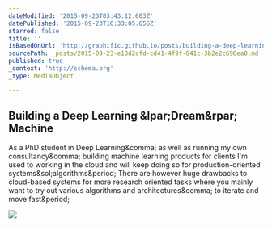 ```yaml
---
dateModified: '2015-09-23T03:43:12.603Z'
datePublished: '2015-09-23T16:33:05.656Z'
starred: false
title: ''
isBasedOnUrl: 'http://graphific.github.io/posts/building-a-deep-learning-dream-machine/'
sourcePath: _posts/2015-09-23-e18d2cfd-cd41-4f9f-841c-3b2e2c698ea0.md
published: true
_context: 'http://schema.org'
_type: MediaObject

---
```

<article style=""><h1>Building a Deep Learning &amp;lpar;Dream&amp;rpar; Machine</h1><p>As a PhD student in Deep Learning&amp;comma; as well as running my own consultancy&amp;comma; building machine learning products for clients I'm used to working in the cloud and will keep doing so for production-oriented systems&amp;sol;algorithms&amp;period; There are however huge drawbacks to cloud-based systems for more research oriented tasks where you mainly want to try out various algorithms and architectures&amp;comma; to iterate and move fast&amp;period;</p><img src="http://graphific.github.io/images/dlpc/1_building.jpg" /></article>